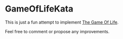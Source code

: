 # GameOfLifeKata

This is just a fun attempt to implement <a href="https://en.wikipedia.org/wiki/Conway%27s_Game_of_Life">The Game Of Life</a>.

Feel free to comment or propose any improvements.
